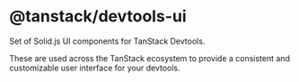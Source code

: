 # @tanstack/devtools-ui

Set of Solid.js UI components for TanStack Devtools.

These are used across the TanStack ecosystem to provide a consistent and customizable user interface for your devtools.
